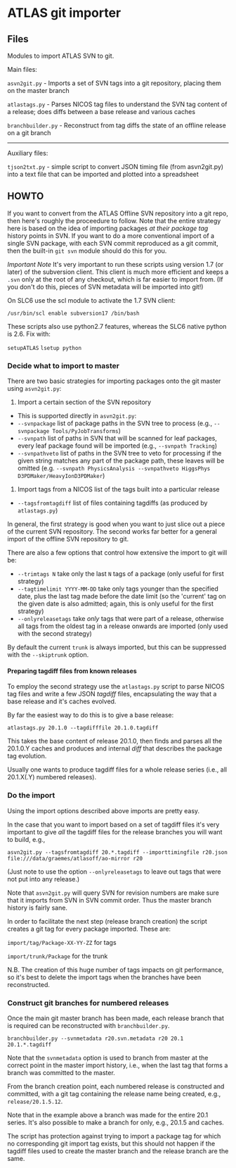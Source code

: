 ATLAS git importer
==================

Files
-----

Modules to import ATLAS SVN to git.

Main files:

`asvn2git.py` - Imports a set of SVN tags into a git repository, placing them on the 
master branch

`atlastags.py` - Parses NICOS tag files to understand the SVN tag content
of a release; does diffs between a base release and various caches

`branchbuilder.py` - Reconstruct from tag diffs the state of an offline release
on a git branch

---

Auxiliary files:

`tjson2txt.py` - simple script to convert JSON timing file (from asvn2git.py) into
a text file that can be imported and plotted into a spreadsheet


HOWTO
-----

If you want to convert from the ATLAS Offline SVN repository into a git repo, then
here's roughly the proceedure to follow. Note that the entire strategy here is based 
on the idea of importing packages _at their package tag_ history points in SVN. If
you want to do a more conventional import of a single SVN package, with each SVN
commit reproduced as a git commit, then the built-in `git svn` module should do this
for you.

*Important Note* It's very important to run these scripts using version 1.7
(or later) of the subversion client. This client is much more efficient and
keeps a `.svn` only at the root of any checkout, which is far easier to import 
from. (If you don't do this, pieces of SVN metadata will be imported into git!)

On SLC6 use the scl module to activate the 1.7 SVN client:

`/usr/bin/scl enable subversion17 /bin/bash`

These scripts also use python2.7 features, whereas the SLC6 native python is 2.6.
Fix with:

`setupATLAS`
`lsetup python`

### Decide what to import to master

There are two basic strategies for importing packages onto the git master using `asvn2git.py`:

1. Import a certain section of the SVN repository
  * This is supported directly in `asvn2git.py`:
  * `--svnpackage` list of package paths in the SVN tree to process (e.g., `--svnpackage Tools/PyJobTransforms`)
  * `--svnpath` list of paths in SVN that will be scanned for leaf packages, 
  every leaf package found will be imported (e.g., `--svnpath Tracking`)
  * `--svnpathveto` list of paths in the SVN tree to veto for processing if the given string
  matches any part of the package path, these leaves will be omitted 
  (e.g. `--svnpath PhysicsAnalysis --svnpathveto HiggsPhys D3PDMaker/HeavyIonD3PDMaker`)

1. Import tags from a NICOS list of the tags built into a particular release
  * `--tagsfromtagdiff` list of files containing tagdiffs (as produced by `atlastags.py`)
  
In general, the first strategy is good when you want to just slice out a piece of the 
current SVN repository. The second works far better for a general import of the offline
SVN repository to git.

There are also a few options that control how extensive the import to git will be:

* `--trimtags N` take only the last `N` tags of a package (only useful for first strategy)
* `--tagtimelimit YYYY-MM-DD` take only tags younger than the specified date, plus the last tag made 
  before the date limit (so the 'current' tag on the given date is also admitted; again, this 
  is only useful for the first strategy)
* `--onlyreleasetags` take _only_ tags that were part of a release, otherwise all tags
  from the oldest tag in a release onwards are imported (only used with the second
  strategy)
  
By default the current `trunk` is always imported, but this can be suppressed with 
the `--skiptrunk` option.

#### Preparing tagdiff files from known releases

To employ the second strategy use the `atlastags.py` script to parse NICOS tag files and
write a few JSON _tagdiff_ files, encapsulating the way that a base release and it's caches
evolved.

By far the easiest way to do this is to give a base release:

`atlastags.py 20.1.0 --tagdifffile 20.1.0.tagdiff`

This takes the base content of release 20.1.0, then finds and parses all the 20.1.0.Y caches
and produces and internal _diff_ that describes the package tag evolution.

Usually one wants to produce tagdiff files for a whole release series (i.e., all 20.1.X(.Y)
numbered releases).

### Do the import

Using the import options described above imports are pretty easy.

In the case that you want to import based on a set of tagdiff files it's very important
to give *all* the tagdiff files for the release branches you will want to build, e.g.,

`asvn2git.py --tagsfromtagdiff 20.*.tagdiff --importtimingfile r20.json file:///data/graemes/atlasoff/ao-mirror r20`

(Just note to use the option `--onlyreleasetags` to leave out tags that were not put 
into any release.)

Note that `asvn2git.py` will query SVN for revision numbers are make sure that it 
imports from SVN in SVN commit order. Thus the master branch history is fairly sane.

In order to facilitate the next step (release branch creation) the script creates a git
tag for every package imported. These are:

`import/tag/Package-XX-YY-ZZ` for tags

`import/trunk/Package` for the trunk

N.B. The creation of this huge number of tags impacts on git performance, so it's best
to delete the import tags when the branches have been reconstructed.

### Construct git branches for numbered releases

Once the main git master branch has been made, each release branch that is required 
can be reconstructed with `branchbuilder.py`.

`branchbuilder.py --svnmetadata r20.svn.metadata r20 20.1 20.1.*.tagdiff`

Note that the `svnmetadata` option is used to branch from master at the correct 
point in the master import history, i.e., when the last tag that forms a branch
was committed to the master.

From the branch creation point, each numbered release is constructed and committed,
with a git tag containing the release name being created, e.g., `release/20.1.5.12`.

Note that in the example above a branch was made for the entire 20.1 series. It's
also possible to make a branch for only, e.g., 20.1.5 and caches.

The script has protection against trying to import a package tag for which no
corresponding git import tag exists, but this should not happen if the tagdiff
files used to create the master branch and the release branch are the same.




